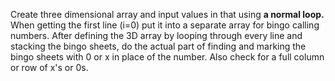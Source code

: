 Create three dimensional array and input values in that using **a normal loop.** When getting the first line (i=0) put it into a separate array for bingo calling numbers. After defining the 3D array by looping through every line and stacking the bingo sheets, do the actual part of finding and marking the bingo sheets with 0 or x in place of the number. Also check for a full column or row of x's or 0s.